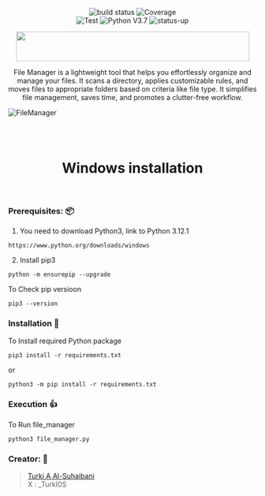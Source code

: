 <p align="center">
  <img src="https://img.shields.io/badge/build-passed-brightgreen" alt="build status">
  <img src="https://img.shields.io/badge/coverage-75%25-green" alt="Coverage"></br>
  <img src="https://img.shields.io/badge/dependencies-up%20to%20date-brightgreen" alt="Test">
  <img src="https://img.shields.io/badge/python-v3.7-blue" alt="Python V3.7">
  <img src="https://img.shields.io/badge/Status-up-brightgreen" alt="status-up">
</p>

<p align="center">
  <img width="473" height="60" src="https://i.imgur.com/rsTbUgR.gif">
</p>

<p align="center">
File Manager is a lightweight tool that helps you effortlessly organize and manage your files. It scans a directory, applies customizable rules, and moves files to appropriate folders based on criteria like file type. It simplifies file management, saves time, and promotes a clutter-free workflow.



![FileManager](https://github.com/user-attachments/assets/8788faba-6661-42b9-bb6b-26a372a9c1d0)


</br>
</br>
<H1 align="center">Windows installation</h1><br> 


### Prerequisites: 📦

1. You need to download Python3, link to Python 3.12.1

```
https://www.python.org/downloads/windows
```  

2. Install pip3
```
python -m ensurepip --upgrade
```  
To Check pip versioon  
```
pip3 --version
```

### Installation  :floppy_disk:

To Install required Python package

```
pip3 install -r requirements.txt
```
or
```
python3 -m pip install -r requirements.txt
```

### Execution  :+1:
To Run file_manager
```
python3 file_manager.py
```



### **Creator:**  :bust_in_silhouette:
> [Turki A Al-Suhaibani](https://github.com/TurkiOS)  
  X : _TurkI0S
